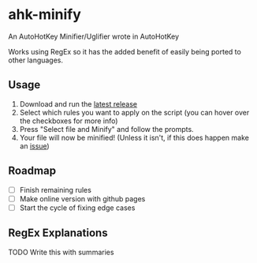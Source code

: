 # ahk-minify

An AutoHotKey Minifier/Uglifier wrote in AutoHotKey

Works using RegEx so it has the added benefit of easily being ported to other languages.

## Usage

1. Download and run the [latest release](https://github.com/Banaanae/ahk-minify/releases/latest)
2. Select which rules you want to apply on the script (you can hover over the checkboxes for more info)
3. Press "Select file and Minify" and follow the prompts.
4. Your file will now be minified! (Unless it isn't, if this does happen make an [issue](https://github.com/Banaanae/ahk-minify/issues))

## Roadmap

* [ ] Finish remaining rules
* [ ] Make online version with github pages
* [ ] Start the cycle of fixing edge cases

## RegEx Explanations

TODO Write this with summaries
